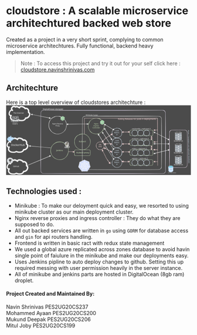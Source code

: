 # cloudstore : A scalable microservice architechtured backed web store

Created as a project in a very short sprint, complying to common microservice architechtures. Fully functional, backend heavy implementation. 

> Note : To access this project and try it out for your self click here : [cloudstore.navinshrinivas.com](https://cloudstore.navinshrinivas.com)

## Architechture 

Here is a top level overview of cloudstores architechture : 
![image](./cloudstore.svg)

## Technologies used : 
- Minikube : 
To make our deloyment quick and easy, we resorted to using minikube cluster as our main deployment cluster. 
- Nginx reverse proxies and ingress controller : They do what they are supposed to do.
- All out backed services are written in `go` using `GORM` for database access and `gin` for api routers handling.
- Frontend is written in basic ract with redux state management
- We used a global azure replicated across zones database to avoid havin single point of faiulure in the minikube and make our deployments easy. 
- Uses Jenkins pipline to auto deploy changes to github. Setting this up required messing with user permission heavily in the server instance. 
- All of minikube and jenkins parts are hosted in DigitalOcean (8gb ram) droplet.

#### Project Created and Maintained By:
Navin Shrinivas PES2UG20CS237    
Mohammed Ayaan PES2UG20CS200    
Mukund Deepak PES2UG20CS206    
Mitul Joby PES2UG20CS199    
